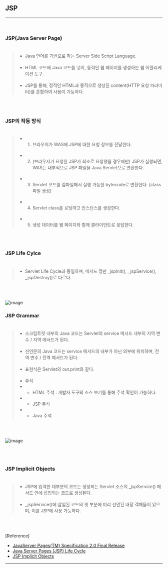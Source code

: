 JSP
---

---

<br>

### JSP(Java Server Page)<br><br>

> -	Java 언어를 기반으로 하는 Server Side Script Language.<br><br>
> -	HTML 코드에 Java 코드를 넣어, 동적인 웹 페이지를 생성하는 웹 어플리케이션 도구.<br><br>
> -	JSP를 통해, 정적인 HTML과 동적으로 생성된 content(HTTP 요청 파라미터)를 혼합하여 사용이 가능하다.

<br><br>

### JSP의 작동 방식<br><br>

> -	1. 브라우저가 WAS에 JSP에 대한 요청 정보를 전달한다.<br><br>
> -	2. (브라우저가 요청한 JSP가 최초로 요청했을 경우에만) JSP가 실행되면, WAS는 내부적으로 JSP 파일을 Java Servlet으로 변환한다.<br><br>
> -	3. Servlet 코드를 컴파일해서 실행 가능한 bytecode로 변환한다. (class 파일 생성)<br><br>
> -	4. Servlet class를 로딩하고 인스턴스를 생성한다.<br><br>
> -	5. 생성 데이터를 웹 페이지와 함께 클라이언트로 응답한다.

<br><br>

### JSP Life Cylce<br><br>

> -	Servlet Life Cycle과 동일하며, 메서드 명만 _jspInit(), _jspService(), _jspDestroy()로 다르다.

<br><br>

![image](https://user-images.githubusercontent.com/56240505/69778544-07d97c80-11e8-11ea-9118-10d0130fcfd2.png)

### JSP Grammar<br><br>

> -	스크립트릿 내부의 Java 코드는 Servlet의 service 메서드 내부의 지역 변수 / 지역 메서드가 된다.<br><br>
> -	선언문의 Java 코드는 service 메서드의 내부가 아닌 외부에 위치하며, 전역 변수 / 전역 메서드가 된다.<br><br>
> -	표현식은 Servlet의 out.print와 같다.<br><br>
> -	주석
> -	- HTML 주석 : 개발자 도구의 소스 보기를 통해 주석 확인이 가능하다.
> -	- JSP 주석
> -	- Java 주석

<br><br>

![image](https://user-images.githubusercontent.com/56240505/69778876-6d7a3880-11e9-11ea-9085-fcd42ac7c466.png)

<br><br>

### JSP Implicit Objects<br><br>

> -	JSP에 입력한 대부분의 코드는 생성되는 Servlet 소스의 _jspService() 메서드 안에 삽입되는 코드로 생성된다.<br><br>
> -	_jspService()에 삽입된 코드의 윗 부분에 미리 선언된 내장 객체들이 있으며, 이를 JSP에 사용 가능하다.

<br><br>

[Reference]

-	[JavaServer Pages(TM) Specification 2.0 Final Release](https://download.oracle.com/otndocs/jcp/jsp-2.0-fr-oth-JSpec/)<br>
-	[Java Server Pages (JSP) Life Cycle](https://beginnersbook.com/2013/05/jsp-tutorial-life-cycle/)<br>
-	[JSP Implicit Objects](https://www.javatpoint.com/jsp-implicit-objects)

---
